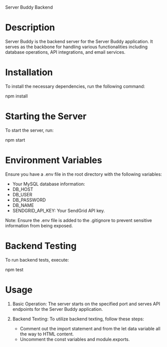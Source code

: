 Server Buddy Backend

# Description
Server Buddy is the backend server for the Server Buddy application. It serves as the backbone for handling various functionalities including database operations, API integrations, and email services.

# Installation
To install the necessary dependencies, run the following command:

npm install

# Starting the Server
To start the server, run:

npm start

# Environment Variables
Ensure you have a .env file in the root directory with the following variables:

- Your MySQL database information:
- DB_HOST
- DB_USER
- DB_PASSWORD
- DB_NAME
- SENDGRID_API_KEY: Your SendGrid API key.

Note: Ensure the .env file is added to the .gitignore to prevent sensitive information from being exposed.

# Backend Testing
To run backend tests, execute:

npm test

# Usage
1. Basic Operation: The server starts on the specified port and serves API endpoints for the Server Buddy application.

2. Backend Texting: To utilize backend texting, follow these steps:
    - Comment out the import statement and from the let data variable all the way to HTML content.
    - Uncomment the const variables and module.exports.



